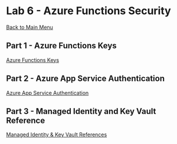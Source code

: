 # Lab 6 - Azure Functions Security

[Back to Main Menu](../../../README.md)

## Part 1 - Azure Functions Keys

[Azure Functions Keys](Lab-FunctionKeys.md)

## Part 2 - Azure App Service Authentication

[Azure App Service Authentication](Lab-AADEasyAuth.md)

## Part 3 - Managed Identity and Key Vault Reference

[Managed Identity & Key Vault References](Lab-KeyVaultReferences.md)
